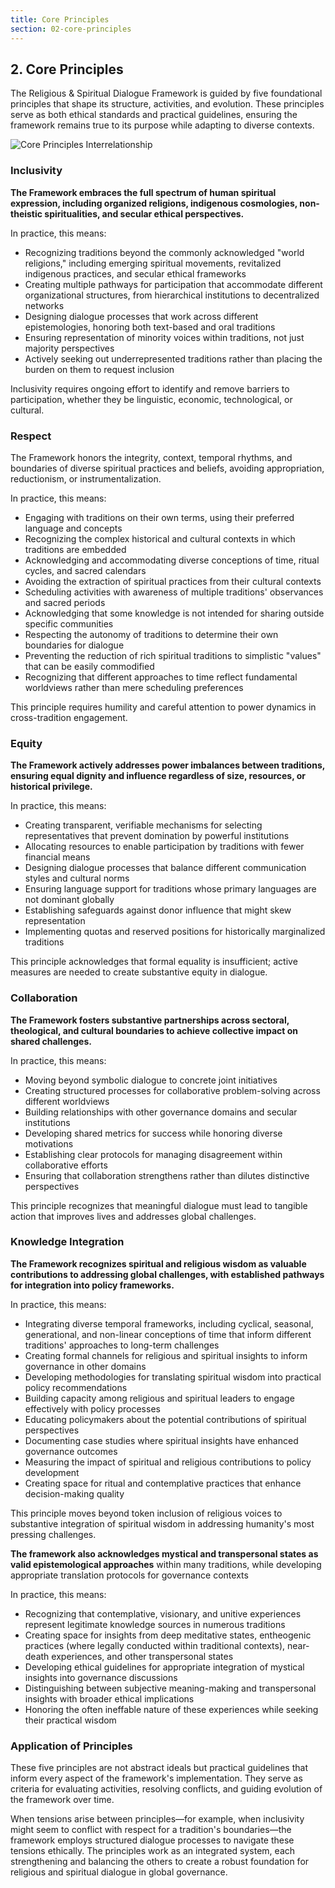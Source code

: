 ```yaml
---
title: Core Principles
section: 02-core-principles
---
```


## 2. Core Principles

The Religious & Spiritual Dialogue Framework is guided by five foundational principles that shape its structure, activities, and evolution. These principles serve as both ethical standards and practical guidelines, ensuring the framework remains true to its purpose while adapting to diverse contexts.

![Core Principles Interrelationship](/images/frameworks/spiritual/core-principles-interrelationship.svg)

### Inclusivity

**The Framework embraces the full spectrum of human spiritual expression, including organized religions, indigenous cosmologies, non-theistic spiritualities, and secular ethical perspectives.**

In practice, this means:

- Recognizing traditions beyond the commonly acknowledged "world religions," including emerging spiritual movements, revitalized indigenous practices, and secular ethical frameworks
- Creating multiple pathways for participation that accommodate different organizational structures, from hierarchical institutions to decentralized networks
- Designing dialogue processes that work across different epistemologies, honoring both text-based and oral traditions
- Ensuring representation of minority voices within traditions, not just majority perspectives
- Actively seeking out underrepresented traditions rather than placing the burden on them to request inclusion

Inclusivity requires ongoing effort to identify and remove barriers to participation, whether they be linguistic, economic, technological, or cultural.

### Respect

The Framework honors the integrity, context, temporal rhythms, and boundaries of diverse spiritual practices and beliefs, avoiding appropriation, reductionism, or instrumentalization.

In practice, this means:

- Engaging with traditions on their own terms, using their preferred language and concepts
- Recognizing the complex historical and cultural contexts in which traditions are embedded
- Acknowledging and accommodating diverse conceptions of time, ritual cycles, and sacred calendars
- Avoiding the extraction of spiritual practices from their cultural contexts
- Scheduling activities with awareness of multiple traditions' observances and sacred periods
- Acknowledging that some knowledge is not intended for sharing outside specific communities
- Respecting the autonomy of traditions to determine their own boundaries for dialogue
- Preventing the reduction of rich spiritual traditions to simplistic "values" that can be easily commodified
- Recognizing that different approaches to time reflect fundamental worldviews rather than mere scheduling preferences

This principle requires humility and careful attention to power dynamics in cross-tradition engagement.

### Equity

**The Framework actively addresses power imbalances between traditions, ensuring equal dignity and influence regardless of size, resources, or historical privilege.**

In practice, this means:

- Creating transparent, verifiable mechanisms for selecting representatives that prevent domination by powerful institutions
- Allocating resources to enable participation by traditions with fewer financial means
- Designing dialogue processes that balance different communication styles and cultural norms
- Ensuring language support for traditions whose primary languages are not dominant globally
- Establishing safeguards against donor influence that might skew representation
- Implementing quotas and reserved positions for historically marginalized traditions

This principle acknowledges that formal equality is insufficient; active measures are needed to create substantive equity in dialogue.

### Collaboration

**The Framework fosters substantive partnerships across sectoral, theological, and cultural boundaries to achieve collective impact on shared challenges.**

In practice, this means:

- Moving beyond symbolic dialogue to concrete joint initiatives
- Creating structured processes for collaborative problem-solving across different worldviews
- Building relationships with other governance domains and secular institutions
- Developing shared metrics for success while honoring diverse motivations
- Establishing clear protocols for managing disagreement within collaborative efforts
- Ensuring that collaboration strengthens rather than dilutes distinctive perspectives

This principle recognizes that meaningful dialogue must lead to tangible action that improves lives and addresses global challenges.

### Knowledge Integration

**The Framework recognizes spiritual and religious wisdom as valuable contributions to addressing global challenges, with established pathways for integration into policy frameworks.**

In practice, this means:

- Integrating diverse temporal frameworks, including cyclical, seasonal, generational, and non-linear conceptions of time that inform different traditions' approaches to long-term challenges
- Creating formal channels for religious and spiritual insights to inform governance in other domains
- Developing methodologies for translating spiritual wisdom into practical policy recommendations
- Building capacity among religious and spiritual leaders to engage effectively with policy processes
- Educating policymakers about the potential contributions of spiritual perspectives
- Documenting case studies where spiritual insights have enhanced governance outcomes
- Measuring the impact of spiritual and religious contributions to policy development
- Creating space for ritual and contemplative practices that enhance decision-making quality

This principle moves beyond token inclusion of religious voices to substantive integration of spiritual wisdom in addressing humanity's most pressing challenges.

**The framework also acknowledges mystical and transpersonal states as valid epistemological approaches** within many traditions, while developing appropriate translation protocols for governance contexts

In practice, this means:
- Recognizing that contemplative, visionary, and unitive experiences represent legitimate knowledge sources in numerous traditions
- Creating space for insights from deep meditative states, entheogenic practices (where legally conducted within traditional contexts), near-death experiences, and other transpersonal states
- Developing ethical guidelines for appropriate integration of mystical insights into governance discussions
- Distinguishing between subjective meaning-making and transpersonal insights with broader ethical implications
- Honoring the often ineffable nature of these experiences while seeking their practical wisdom

### Application of Principles

These five principles are not abstract ideals but practical guidelines that inform every aspect of the framework's implementation. They serve as criteria for evaluating activities, resolving conflicts, and guiding evolution of the framework over time.

When tensions arise between principles—for example, when inclusivity might seem to conflict with respect for a tradition's boundaries—the framework employs structured dialogue processes to navigate these tensions ethically. The principles work as an integrated system, each strengthening and balancing the others to create a robust foundation for religious and spiritual dialogue in global governance.
